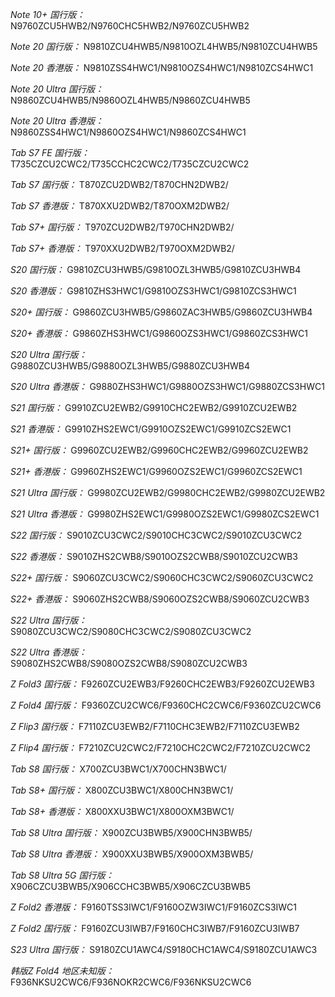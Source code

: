 *Note 10+ 国行版：*
N9760ZCU5HWB2/N9760CHC5HWB2/N9760ZCU5HWB2

*Note 20 国行版：*
N9810ZCU4HWB5/N9810OZL4HWB5/N9810ZCU4HWB5

*Note 20 香港版：*
N9810ZSS4HWC1/N9810OZS4HWC1/N9810ZCS4HWC1

*Note 20 Ultra 国行版：*
N9860ZCU4HWB5/N9860OZL4HWB5/N9860ZCU4HWB5

*Note 20 Ultra 香港版：*
N9860ZSS4HWC1/N9860OZS4HWC1/N9860ZCS4HWC1

*Tab S7 FE 国行版：*
T735CZCU2CWC2/T735CCHC2CWC2/T735CZCU2CWC2

*Tab S7 国行版：*
T870ZCU2DWB2/T870CHN2DWB2/

*Tab S7 香港版：*
T870XXU2DWB2/T870OXM2DWB2/

*Tab S7+ 国行版：*
T970ZCU2DWB2/T970CHN2DWB2/

*Tab S7+ 香港版：*
T970XXU2DWB2/T970OXM2DWB2/

*S20 国行版：*
G9810ZCU3HWB5/G9810OZL3HWB5/G9810ZCU3HWB4

*S20 香港版：*
G9810ZHS3HWC1/G9810OZS3HWC1/G9810ZCS3HWC1

*S20+ 国行版：*
G9860ZCU3HWB5/G9860ZAC3HWB5/G9860ZCU3HWB4

*S20+ 香港版：*
G9860ZHS3HWC1/G9860OZS3HWC1/G9860ZCS3HWC1

*S20 Ultra 国行版：*
G9880ZCU3HWB5/G9880OZL3HWB5/G9880ZCU3HWB4

*S20 Ultra 香港版：*
G9880ZHS3HWC1/G9880OZS3HWC1/G9880ZCS3HWC1

*S21 国行版：*
G9910ZCU2EWB2/G9910CHC2EWB2/G9910ZCU2EWB2

*S21 香港版：*
G9910ZHS2EWC1/G9910OZS2EWC1/G9910ZCS2EWC1

*S21+ 国行版：*
G9960ZCU2EWB2/G9960CHC2EWB2/G9960ZCU2EWB2

*S21+ 香港版：*
G9960ZHS2EWC1/G9960OZS2EWC1/G9960ZCS2EWC1

*S21 Ultra 国行版：*
G9980ZCU2EWB2/G9980CHC2EWB2/G9980ZCU2EWB2

*S21 Ultra 香港版：*
G9980ZHS2EWC1/G9980OZS2EWC1/G9980ZCS2EWC1

*S22 国行版：*
S9010ZCU3CWC2/S9010CHC3CWC2/S9010ZCU3CWC2

*S22 香港版：*
S9010ZHS2CWB8/S9010OZS2CWB8/S9010ZCU2CWB3

*S22+ 国行版：*
S9060ZCU3CWC2/S9060CHC3CWC2/S9060ZCU3CWC2

*S22+ 香港版：*
S9060ZHS2CWB8/S9060OZS2CWB8/S9060ZCU2CWB3

*S22 Ultra 国行版：*
S9080ZCU3CWC2/S9080CHC3CWC2/S9080ZCU3CWC2

*S22 Ultra 香港版：*
S9080ZHS2CWB8/S9080OZS2CWB8/S9080ZCU2CWB3

*Z Fold3 国行版：*
F9260ZCU2EWB3/F9260CHC2EWB3/F9260ZCU2EWB3

*Z Fold4 国行版：*
F9360ZCU2CWC6/F9360CHC2CWC6/F9360ZCU2CWC6

*Z Flip3 国行版：*
F7110ZCU3EWB2/F7110CHC3EWB2/F7110ZCU3EWB2

*Z Flip4 国行版：*
F7210ZCU2CWC2/F7210CHC2CWC2/F7210ZCU2CWC2

*Tab S8 国行版：*
X700ZCU3BWC1/X700CHN3BWC1/

*Tab S8+ 国行版：*
X800ZCU3BWC1/X800CHN3BWC1/

*Tab S8+ 香港版：*
X800XXU3BWC1/X800OXM3BWC1/

*Tab S8 Ultra 国行版：*
X900ZCU3BWB5/X900CHN3BWB5/

*Tab S8 Ultra 香港版：*
X900XXU3BWB5/X900OXM3BWB5/

*Tab S8 Ultra 5G 国行版：*
X906CZCU3BWB5/X906CCHC3BWB5/X906CZCU3BWB5

*Z Fold2 香港版：*
F9160TSS3IWC1/F9160OZW3IWC1/F9160ZCS3IWC1

*Z Fold2 国行版：*
F9160ZCU3IWB7/F9160CHC3IWB7/F9160ZCU3IWB7

*S23 Ultra 国行版：*
S9180ZCU1AWC4/S9180CHC1AWC4/S9180ZCU1AWC3

*韩版Z Fold4 地区未知版：*
F936NKSU2CWC6/F936NOKR2CWC6/F936NKSU2CWC6

